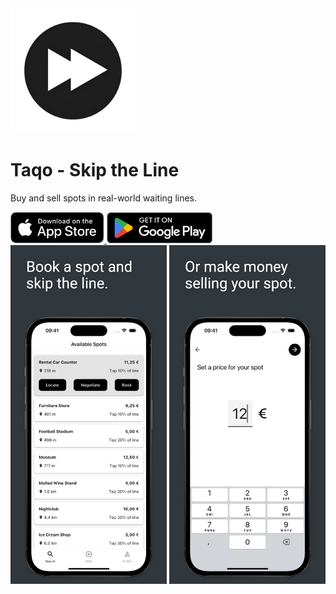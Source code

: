 <div class="centered">
  <a href="https://taqo.app">
    <img src="assets/images/icon.png" alt="Taqo" width="200" class="icon">
  </a>
  <h1 class="heading">Taqo - Skip the Line</h1>
  <p>Buy and sell spots in real-world waiting lines.</p>
</div>

<div class="centered">
  <a href="https://apps.apple.com/app/taqo-skip-the-line/id6502012276">
    <img src="assets/images/ios.svg" alt="Taqo iOS" height="50" class="download-mark">
  </a>
  <a href="https://play.google.com/store/apps/details?id=com.marginmove.taqo">
    <img src="assets/images/android.png" alt="Taqo Android" height="50" class="download-mark">
  </a>
</div>

<div class="centered spaced-top">
  <img src="assets/images/book.jpeg" alt="Book a spot" width="250" class="screenshot">
  <img src="assets/images/sell.jpeg" alt="Sell a spot" width="250" class="screenshot">
</div>
